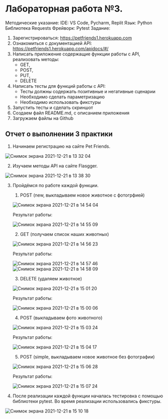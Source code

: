 # Лабораторная работа №3. 

Методические указание:
    IDE: VS Code, Pycharm, Replit
    Язык: Python
    Библиотека Requests
    Фрейворк: Pytest
Задание:
1. Зарегистрироваться: https://petfriends1.herokuapp.com
2. Ознакомиться с документацией API: https://petfriends1.herokuapp.com/apidocs/#/
3. Написать приложение содержащие функции работы с API, реализовать методы:
   - GET, 
   - POST, 
   - PUT, 
   - DELETE
4. Написать тесты для функций работы с API:
   - Тесты должны содержать позитивные и негативные сценарии 
   - Необходимо сделать параметризацию 
   - Необходимо использовать фикстуры 
5. Запустить  тесты и сделать скриншот
6. Создаем файл README.md, с описанием приложения
7. Загружаем файлы на Github

Отчет о выполнении 3 практики
------
1. Начинаем регистрацию на сайте Pet Friends. 

![Снимок экрана 2021-12-21 в 13 32 04](https://user-images.githubusercontent.com/72342708/146915272-5cc1409b-075a-4882-82a0-80c10324e1ae.png)

2. Изучаем методы API на сайте Flasgger. 

![Снимок экрана 2021-12-21 в 13 38 30](https://user-images.githubusercontent.com/72342708/146916186-570bdf15-9560-47ea-ad5f-f33da85779a1.png)

3. Пройдёмся по работе каждой функции. 
    1. POST (new, выкладываем новое животное с фотогрфией)
    
    ![Снимок экрана 2021-12-21 в 14 54 04](https://user-images.githubusercontent.com/72342708/146925975-8dcb1a6f-2f6e-408d-8018-c4e044e6a3fd.png)

    Результат работы: 
    
    ![Снимок экрана 2021-12-21 в 14 55 09](https://user-images.githubusercontent.com/72342708/146926070-6acfa9e5-2513-4be9-b0b9-86ae1acfcea0.png)

    2. GET (получаем список наших животных)

    ![Снимок экрана 2021-12-21 в 14 56 23](https://user-images.githubusercontent.com/72342708/146926196-3601eede-a620-41dc-b93e-8a5e02717cf7.png)

    Результат работы: 

    ![Снимок экрана 2021-12-21 в 14 57 46](https://user-images.githubusercontent.com/72342708/146926332-da512d10-b635-4677-9e98-c4781088321b.png)
    ![Снимок экрана 2021-12-21 в 14 58 09](https://user-images.githubusercontent.com/72342708/146926375-ecf30a30-c200-4e75-82c1-21c7162899b1.png)

    3. DELETE (удаляем животное)

    ![Снимок экрана 2021-12-21 в 15 01 20](https://user-images.githubusercontent.com/72342708/146926708-60643297-0081-4682-9f56-6b4e8c58dacc.png)

    Результат работы: 

    ![Снимок экрана 2021-12-21 в 15 00 06](https://user-images.githubusercontent.com/72342708/146926585-30d6d952-d13c-42f8-8814-1750fc466a3e.png)

    4. POST (выкладываем фото животного)

    ![Снимок экрана 2021-12-21 в 15 03 24](https://user-images.githubusercontent.com/72342708/146926950-70b4cd89-1161-40e8-9820-d8182f2fd2a0.png)

    Результат работы: 

    ![Снимок экрана 2021-12-21 в 15 04 17](https://user-images.githubusercontent.com/72342708/146927062-50bfabeb-6369-4d7c-9d12-ed704319d866.png)

    5. POST (simple, выкладываем новое животное без фотографии)

    ![Снимок экрана 2021-12-21 в 15 06 28](https://user-images.githubusercontent.com/72342708/146927324-bea9ef67-8cd5-491f-b913-969312c79e89.png)

    Результат работы: 

    ![Снимок экрана 2021-12-21 в 15 07 24](https://user-images.githubusercontent.com/72342708/146927472-f4484dac-d36e-496a-9dc3-49d4648daa47.png)

4. После реализации каждой функции началась тестировка с помощью библиотеки pytest. Во время реализации использовались фикстуры. 

![Снимок экрана 2021-12-21 в 15 10 18](https://user-images.githubusercontent.com/72342708/146927827-d9f4a7e0-638c-4fe8-883c-7dd5d679db70.png)
